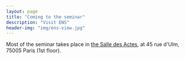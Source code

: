 ```yaml
---
layout: page
title: "Coming to the seminar"
description: "Visit ENS"
header-img: "img/ens-view.jpg"
---
```


Most of the seminar takes place in [the Salle des Actes](http://diplome.di.ens.fr/Plan_45ULM_1ER.pdf), at 45 rue d'Ulm, 75005 Paris (1st floor).
